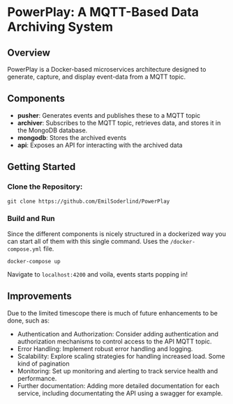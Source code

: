 # PowerPlay: A MQTT-Based Data Archiving System

## Overview

PowerPlay is a Docker-based microservices architecture designed to generate, capture, and display event-data from a MQTT topic.

## Components

- **pusher**: Generates events and publishes these to a MQTT topic
- **archiver**: Subscribes to the MQTT topic, retrieves data, and stores it in the MongoDB database.
- **mongodb**: Stores the archived events
- **api**: Exposes an API for interacting with the archived data

## Getting Started

### Clone the Repository:

```
git clone https://github.com/EmilSoderlind/PowerPlay
```

### Build and Run

Since the different components is nicely structured in a dockerized way you can start all of them with this single command. Uses the `/docker-compose.yml` file.

```
docker-compose up
```

Navigate to `localhost:4200` and voila, events starts popping in!

## Improvements

Due to the limited timescope there is much of future enhancements to be done, such as:

- Authentication and Authorization: Consider adding authentication and authorization mechanisms to control access to the API MQTT topic.
- Error Handling: Implement robust error handling and logging.
- Scalability: Explore scaling strategies for handling increased load. Some kind of pagination
- Monitoring: Set up monitoring and alerting to track service health and performance.
- Further documentation: Adding more detailed documentation for each service, including documentating the API using a swagger for example.
